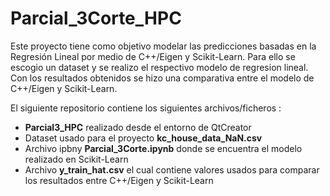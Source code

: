 # Parcial_3Corte_HPC

Este proyecto tiene como objetivo modelar las predicciones basadas en la Regresión Lineal por medio de C++/Eigen y Scikit-Learn. Para ello se escogio un dataset y se realizo el respectivo modelo de regresion lineal. Con los resultados obtenidos se hizo una comparativa entre el modelo de C++/Eigen y Scikit-Learn.

El siguiente repositorio contiene los siguientes archivos/ficheros : 
* **Parcial3_HPC** realizado desde el entorno de QtCreator
* Dataset usado para el proyecto **kc_house_data_NaN.csv**
* Archivo ipbny **Parcial_3Corte.ipynb** donde se encuentra el modelo realizado en Scikit-Learn
* Archivo **y_train_hat.csv** el cual contiene valores usados para comparar los resultados entre C++/Eigen y Scikit-Learn  
